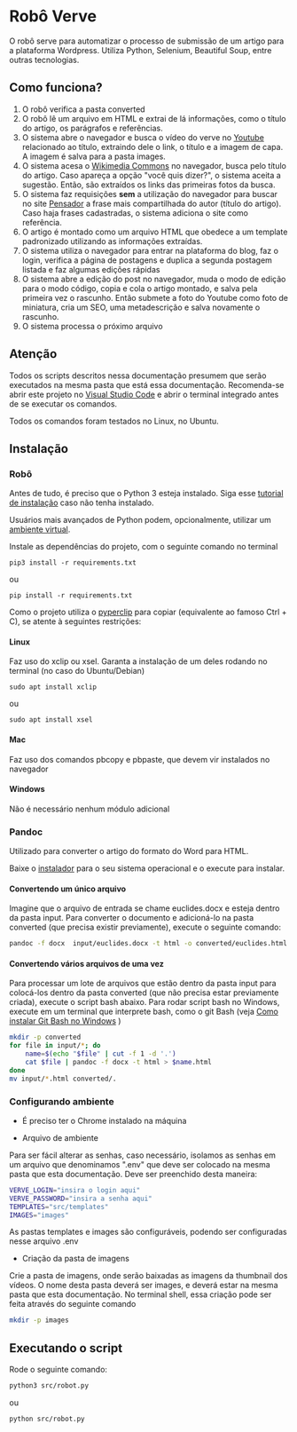 # Robô Verve

O robô serve para automatizar o processo de submissão de um artigo para a plataforma Wordpress. Utiliza Python, Selenium, Beautiful Soup, entre outras tecnologias.

## Como funciona?
1. O robô verifica a pasta converted
1. O robô lê um arquivo em HTML e extrai de lá informações, como o título do artigo, os parágrafos e referências.
1. O sistema abre o navegador e busca o vídeo do verve no [Youtube](https://www.youtube.com) relacionado ao título, extraindo dele o link, o título e a imagem de capa. A imagem é salva para a pasta images.
1. O sistema acesa o [Wikimedia Commons](https://commons.wikimedia.org/wiki/Main_Page?uselang=pt-br) no navegador, busca pelo título do artigo. Caso apareça a opção "você quis dizer?", o sistema aceita a sugestão. Então, são extraídos os links das primeiras fotos da busca.
1. O sistema faz requisições **sem** a utilização do navegador para buscar no site [Pensador](https://www.pensador.com/) a frase mais compartilhada do autor (título do artigo). Caso haja frases cadastradas, o sistema adiciona o site como referência.
1. O artigo é montado como um arquivo HTML que obedece a um template padronizado utilizando as informações extraídas.
1. O sistema utiliza o navegador para entrar na plataforma do blog, faz o login, verifica a página de postagens e duplica a segunda postagem listada e faz algumas edições rápidas
1. O sistema abre a edição do post no navegador, muda o modo de edição para o modo código, copia e cola o artigo montado, e salva pela primeira vez o rascunho. Então submete a foto do Youtube como foto de miniatura, cria um SEO, uma metadescrição e salva novamente o rascunho.
1. O sistema processa o próximo arquivo


## Atenção

Todos os scripts descritos nessa documentação presumem que serão executados na mesma pasta que está essa documentação. Recomenda-se abrir este projeto no [Visual Studio Code](https://code.visualstudio.com/) e abrir o terminal integrado antes de se executar os comandos.

Todos os comandos foram testados no Linux, no Ubuntu.

## Instalação

### Robô

Antes de tudo, é preciso que o Python 3 esteja instalado. Siga esse [tutorial de instalação](https://tutorial.djangogirls.org/pt/python_installation/) caso não tenha instalado.


Usuários mais avançados de Python podem, opcionalmente, utilizar um [ambiente virtual](https://docs.python.org/pt-br/3/tutorial/venv.html).


Instale as dependências do projeto, com o seguinte comando no terminal
```console
pip3 install -r requirements.txt
```

ou

```console
pip install -r requirements.txt
```

Como o projeto utiliza o [pyperclip](https://pypi.org/project/pyperclip/) para copiar (equivalente ao famoso Ctrl + C), se atente à seguintes restrições:

#### Linux

Faz uso do xclip ou xsel. Garanta a instalação de um deles rodando no terminal (no caso do Ubuntu/Debian)
```console
sudo apt install xclip
```
ou
 ```console
sudo apt install xsel
```
#### Mac

 Faz uso dos comandos pbcopy e pbpaste, que devem vir instalados no navegador
#### Windows

Não é necessário nenhum módulo adicional

### Pandoc

Utilizado para converter o artigo do formato do Word para HTML.

Baixe o [instalador](https://github.com/jgm/pandoc/releases/tag/2.18) para o seu sistema operacional e o execute para instalar.

#### Convertendo um único arquivo
Imagine que o arquivo de entrada se chame euclides.docx e esteja dentro da pasta input. Para converter o documento e adicioná-lo na pasta converted (que precisa existir previamente), execute o seguinte comando:

```sh
pandoc -f docx  input/euclides.docx -t html -o converted/euclides.html
```

#### Convertendo vários arquivos de uma vez

Para processar um lote de arquivos que estão dentro da pasta input para colocá-los dentro da pasta converted (que não precisa estar previamente criada), execute o script bash abaixo. Para rodar script bash no Windows, execute em um terminal que interprete bash, como o git Bash (veja [Como instalar Git Bash no Windows](https://www.webdevdrops.com/git-bash-como-instalar-usar/) )

```sh
mkdir -p converted
for file in input/*; do
    name=$(echo "$file" | cut -f 1 -d '.')
    cat $file | pandoc -f docx -t html > $name.html
done
mv input/*.html converted/.
```

### Configurando ambiente

- É preciso ter o Chrome instalado na máquina

- Arquivo de ambiente

Para ser fácil alterar as senhas, caso necessário, isolamos as senhas em um arquivo que denominamos ".env" que deve ser colocado na mesma pasta que esta documentação. Deve ser preenchido desta maneira:

```sh
VERVE_LOGIN="insira o login aqui"
VERVE_PASSWORD="insira a senha aqui"
TEMPLATES="src/templates"
IMAGES="images"
```
As pastas templates e images são configuráveis, podendo ser configuradas nesse arquivo .env

- Criação da pasta de imagens

Crie a pasta de imagens, onde serão baixadas as imagens da thumbnail dos vídeos. O nome desta pasta deverá ser images, e deverá estar na mesma pasta que esta documentação. No terminal shell, essa criação pode ser feita através do seguinte comando

```sh
mkdir -p images
```

## Executando o script

Rode o seguinte comando:

```sh
python3 src/robot.py
```

ou

```sh
python src/robot.py
```
